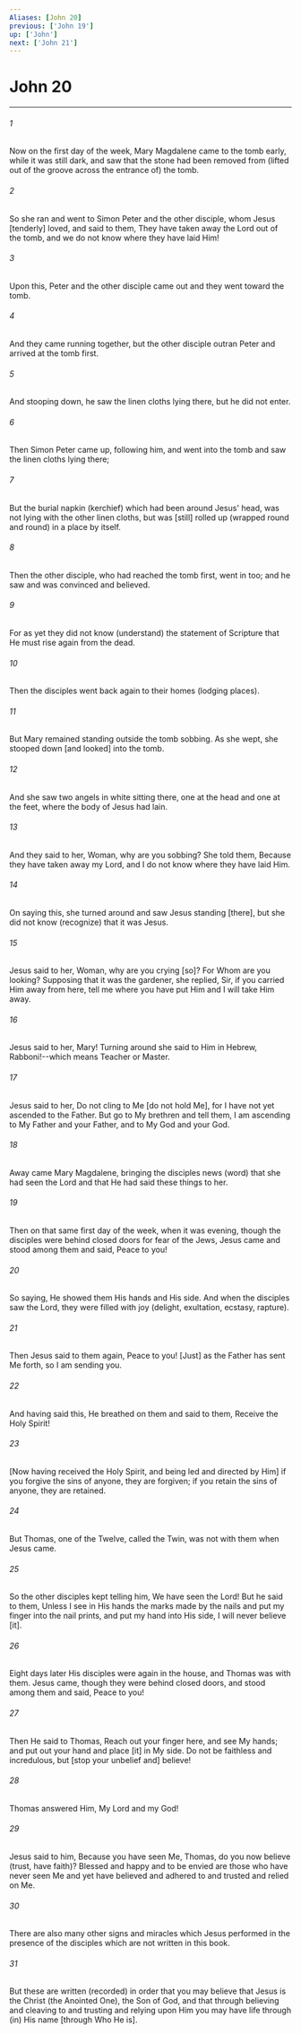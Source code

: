 ```yaml
---
Aliases: [John 20]
previous: ['John 19']
up: ['John']
next: ['John 21']
---
```

# John 20

***


###### 1 


Now on the first day of the week, Mary Magdalene came to the tomb early, while it was still dark, and saw that the stone had been removed from (lifted out of the groove across the entrance of) the tomb. 


###### 2 


So she ran and went to Simon Peter and the other disciple, whom Jesus [tenderly] loved, and said to them, They have taken away the Lord out of the tomb, and we do not know where they have laid Him! 


###### 3 


Upon this, Peter and the other disciple came out and they went toward the tomb. 


###### 4 


And they came running together, but the other disciple outran Peter and arrived at the tomb first. 


###### 5 


And stooping down, he saw the linen cloths lying there, but he did not enter. 


###### 6 


Then Simon Peter came up, following him, and went into the tomb and saw the linen cloths lying there; 


###### 7 


But the burial napkin (kerchief) which had been around Jesus' head, was not lying with the other linen cloths, but was [still] rolled up (wrapped round and round) in a place by itself. 


###### 8 


Then the other disciple, who had reached the tomb first, went in too; and he saw and was convinced and believed. 


###### 9 


For as yet they did not know (understand) the statement of Scripture that He must rise again from the dead. 


###### 10 


Then the disciples went back again to their homes (lodging places). 


###### 11 


But Mary remained standing outside the tomb sobbing. As she wept, she stooped down [and looked] into the tomb. 


###### 12 


And she saw two angels in white sitting there, one at the head and one at the feet, where the body of Jesus had lain. 


###### 13 


And they said to her, Woman, why are you sobbing? She told them, Because they have taken away my Lord, and I do not know where they have laid Him. 


###### 14 


On saying this, she turned around and saw Jesus standing [there], but she did not know (recognize) that it was Jesus. 


###### 15 


Jesus said to her, Woman, why are you crying [so]? For Whom are you looking? Supposing that it was the gardener, she replied, Sir, if you carried Him away from here, tell me where you have put Him and I will take Him away. 


###### 16 


Jesus said to her, Mary! Turning around she said to Him in Hebrew, Rabboni!--which means Teacher or Master. 


###### 17 


Jesus said to her, Do not cling to Me [do not hold Me], for I have not yet ascended to the Father. But go to My brethren and tell them, I am ascending to My Father and your Father, and to My God and your God. 


###### 18 


Away came Mary Magdalene, bringing the disciples news (word) that she had seen the Lord and that He had said these things to her. 


###### 19 


Then on that same first day of the week, when it was evening, though the disciples were behind closed doors for fear of the Jews, Jesus came and stood among them and said, Peace to you! 


###### 20 


So saying, He showed them His hands and His side. And when the disciples saw the Lord, they were filled with joy (delight, exultation, ecstasy, rapture). 


###### 21 


Then Jesus said to them again, Peace to you! [Just] as the Father has sent Me forth, so I am sending you. 


###### 22 


And having said this, He breathed on them and said to them, Receive the Holy Spirit! 


###### 23 


[Now having received the Holy Spirit, and being led and directed by Him] if you forgive the sins of anyone, they are forgiven; if you retain the sins of anyone, they are retained. 


###### 24 


But Thomas, one of the Twelve, called the Twin, was not with them when Jesus came. 


###### 25 


So the other disciples kept telling him, We have seen the Lord! But he said to them, Unless I see in His hands the marks made by the nails and put my finger into the nail prints, and put my hand into His side, I will never believe [it]. 


###### 26 


Eight days later His disciples were again in the house, and Thomas was with them. Jesus came, though they were behind closed doors, and stood among them and said, Peace to you! 


###### 27 


Then He said to Thomas, Reach out your finger here, and see My hands; and put out your hand and place [it] in My side. Do not be faithless and incredulous, but [stop your unbelief and] believe! 


###### 28 


Thomas answered Him, My Lord and my God! 


###### 29 


Jesus said to him, Because you have seen Me, Thomas, do you now believe (trust, have faith)? Blessed and happy and to be envied are those who have never seen Me and yet have believed and adhered to and trusted and relied on Me. 


###### 30 


There are also many other signs and miracles which Jesus performed in the presence of the disciples which are not written in this book. 


###### 31 


But these are written (recorded) in order that you may believe that Jesus is the Christ (the Anointed One), the Son of God, and that through believing and cleaving to and trusting and relying upon Him you may have life through (in) His name [through Who He is].
